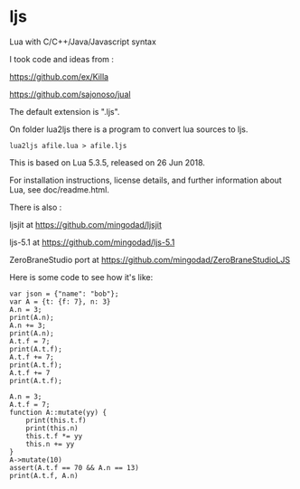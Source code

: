 # ljs
Lua with C/C++/Java/Javascript syntax

I took code and ideas from :

https://github.com/ex/Killa

https://github.com/sajonoso/jual



The default extension is ".ljs".

On folder lua2ljs there is a program to convert lua sources to ljs.

```
lua2ljs afile.lua > afile.ljs
```

This is based on Lua 5.3.5, released on 26 Jun 2018.

For installation instructions, license details, and
further information about Lua, see doc/readme.html.

There is also :

ljsjit at https://github.com/mingodad/ljsjit

ljs-5.1 at https://github.com/mingodad/ljs-5.1

ZeroBraneStudio port at https://github.com/mingodad/ZeroBraneStudioLJS

Here is some code to see how it's like:

```
var json = {"name": "bob"};
var A = {t: {f: 7}, n: 3}
A.n = 3;
print(A.n);
A.n += 3;
print(A.n);
A.t.f = 7;
print(A.t.f);
A.t.f += 7;
print(A.t.f);
A.t.f += 7
print(A.t.f);

A.n = 3;
A.t.f = 7;
function A::mutate(yy) {
    print(this.t.f)
    print(this.n)
    this.t.f *= yy
    this.n += yy
}
A->mutate(10)
assert(A.t.f == 70 && A.n == 13)
print(A.t.f, A.n)

```

